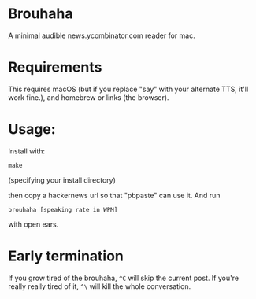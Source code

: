 # Brouhaha
A minimal audible news.ycombinator.com reader for mac.

# Requirements
This requires macOS (but if you replace "say" with your alternate TTS, it'll work fine.), and homebrew or links (the browser).

# Usage:
Install with:
```
make
```
(specifying your install directory)

then copy a hackernews url so that "pbpaste" can use it.
And run
```
brouhaha [speaking rate in WPM]
```
with open ears.

# Early termination
If you grow tired of the brouhaha, `^C` will skip the current post.
If you're really really tired of it, `^\` will kill the whole conversation.
